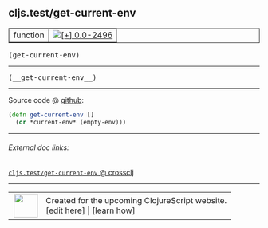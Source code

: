 ## cljs.test/get-current-env



 <table border="1">
<tr>
<td>function</td>
<td><a href="https://github.com/cljsinfo/cljs-api-docs/tree/0.0-2496"><img valign="middle" alt="[+] 0.0-2496" title="Added in 0.0-2496" src="https://img.shields.io/badge/+-0.0--2496-lightgrey.svg"></a> </td>
</tr>
</table>

<samp>(get-current-env)</samp><br>

---

 <samp>
(__get-current-env__)<br>
</samp>

---







Source code @ [github]():

```clj
(defn get-current-env []
  (or *current-env* (empty-env)))
```

<!--
Repo - tag - source tree - lines:

 <pre>

</pre>

-->

---



###### External doc links:

[`cljs.test/get-current-env` @ crossclj](http://crossclj.info/fun/cljs.test.cljs/get-current-env.html)<br>

---

 <table>
<tr><td>
<img valign="middle" align="right" width="48px" src="http://i.imgur.com/Hi20huC.png">
</td><td>
Created for the upcoming ClojureScript website.<br>
[edit here] | [learn how]
</td></tr></table>

[edit here]:https://github.com/cljsinfo/cljs-api-docs/blob/master/cljsdoc/cljs.test/get-current-env.cljsdoc
[learn how]:https://github.com/cljsinfo/cljs-api-docs/wiki/cljsdoc-files

<!--

This information was too distracting to show to readers, but I'll leave it
commented here since it is helpful to:

- pretty-print the data used to generate this document
- and show how to retrieve that data



The API data for this symbol:

```clj
{:ns "cljs.test",
 :name "get-current-env",
 :signature ["[]"],
 :name-encode "get-current-env",
 :history [["+" "0.0-2496"]],
 :type "function",
 :full-name-encode "cljs.test/get-current-env",
 :source {:code "(defn get-current-env []\n  (or *current-env* (empty-env)))",
          :title "Source code",
          :repo "clojurescript",
          :tag "r1.8.51",
          :filename "src/main/cljs/cljs/test.cljs",
          :lines [271 272],
          :url "https://github.com/clojure/clojurescript/blob/r1.8.51/src/main/cljs/cljs/test.cljs#L271-L272"},
 :usage ["(get-current-env)"],
 :full-name "cljs.test/get-current-env",
 :cljsdoc-url "https://github.com/cljsinfo/cljs-api-docs/blob/master/cljsdoc/cljs.test/get-current-env.cljsdoc"}

```

Retrieve the API data for this symbol:

```clj
;; from Clojure REPL
(require '[clojure.edn :as edn])
(-> (slurp "https://raw.githubusercontent.com/cljsinfo/cljs-api-docs/catalog/cljs-api.edn")
    (edn/read-string)
    (get-in [:symbols "cljs.test/get-current-env"]))
```

-->
